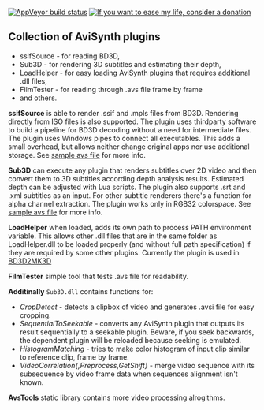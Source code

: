 [![AppVeyor build status](https://ci.appveyor.com/api/projects/status/05825vxmi4nweh8e/branch/master?svg=true)](https://ci.appveyor.com/project/slavanap/ssifsource/branch/master)
[![If you want to ease my life, consider a donation](https://img.shields.io/badge/Donate-PayPal-green.svg)](https://www.paypal.me/slavanap)

Collection of AviSynth plugins
------------------------------

* ssifSource - for reading BD3D,
* Sub3D - for rendering 3D subtitles and estimating their depth,
* LoadHelper - for easy loading AviSynth plugins that requires additional .dll files,
* FilmTester - for reading through .avs file frame by frame
* and others. 


**ssifSource** is able to render .ssif and .mpls files from BD3D. Rendering directly from ISO files is also supported. The plugin uses thirdparty software to build a pipeline for BD3D decoding without a need for intermediate files. The plugin uses Windows pipes to connect all executables. This adds a small overhead, but allows neither change original apps nor use additional storage. See [sample avs file](https://github.com/slavanap/ssifSource/blob/master/ssifSource/ssifSource.avs) for more info.

**Sub3D** can execute any plugin that renders subtitles over 2D video and then convert them to 3D subtitles according depth analysis results. Estimated depth can be adjusted with Lua scripts. The plugin also supports .srt and .xml subtitles as an input. For other subtitle renderers there's a function for alpha channel extraction. The plugin works only in RGB32 colorspace. See [sample avs file](https://github.com/slavanap/ssifSource/blob/master/Sub3D/sub3d.avs) for more info.

**LoadHelper** when loaded, adds its own path to process PATH environment variable. This allows other .dll files that are in the same folder as LoadHelper.dll to be loaded properly (and without full path specification) if they are required by some other plugins. Currently the plugin is used in [BD3D2MK3D](http://forum.doom9.org/showthread.php?t=170828)

**FilmTester** simple tool that tests .avs file for readability.

**Additinally** `Sub3D.dll` contains functions for:
* *CropDetect* - detects a clipbox of video and generates .avsi file for easy cropping.
* *SequentialToSeekable* - converts any AviSynth plugin that outputs its result sequentially to a seekable plugin. Beware, if you seek backwards, the dependent plugin will be reloaded because seeking is emulated.
* *HistogramMatching* - tries to make color histogram of input clip similar to reference clip, frame by frame.
* *VideoCorrelation{,Preprocess,GetShift}* - merge video sequence with its subsequence by video frame data when sequences alignment isn't known.

**AvsTools** static library contains more video processing alrogithms.
